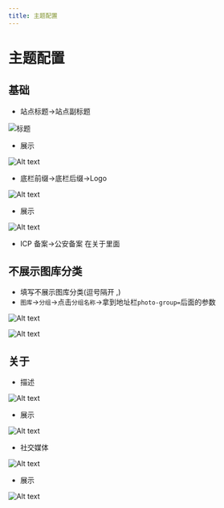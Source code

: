 ```yaml
---
title: 主题配置
---
```


# 主题配置

## 基础

* 站点标题->站点副标题

![标题](/img/image-4.png)

* 展示

![Alt text](/img/image-5.png)

* 底栏前缀->底栏后缀->Logo

![Alt text](/img/image-6.png)

* 展示

![Alt text](/img/image-7.png)

* ICP 备案->公安备案
在关于里面

## 不展示图库分类

* 填写不展示图库分类(逗号隔开 ,)
* `图库`->`分组`->点击`分组名称`->拿到地址栏`photo-group=`后面的参数

![Alt text](/img/Snipaste_2023-10-20_21-51-39.png)


![Alt text](/img/Snipaste_2023-10-20_21-55-27.png)

## 关于

* 描述

![Alt text](/img/image-10.png)

* 展示

![Alt text](/img/image-11.png)


* 社交媒体

![Alt text](/img/image-12.png)

* 展示

![Alt text](/img/image-13.png)




